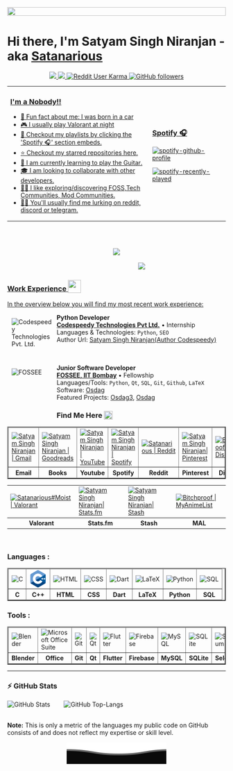 <img align="center" src="https://d.furaffinity.net/art/nobumichi/1642035833/1642035831.nobumichi_kazz_skunkass_data_corrupt.gif"  height="50%" width="100%">
<h1> Hi there, I'm Satyam Singh Niranjan - aka <a href="https://www.youtube.com/watch?v=dQw4w9WgXcQ">Satanarious</h1>
<p align=center>
<img src="https://visitor-badge.laobi.icu/badge?page_id=Satanarious.Satanarious">
<img src="https://img.shields.io/github/last-commit/Satanarious/Satanarious?label=Profile Last Updated&logo=github">
<img alt="Reddit User Karma" src="https://img.shields.io/reddit/user-karma/combined/satanarious?label=Reddit Karma&logo=reddit">
<img alt="GitHub followers" src="https://img.shields.io/github/followers/Satanarious?label=Followers&logo=github">
</p>
<table>
<tr>
  <td width=65%>
<h3> I'm a Nobody!!</h3>
    <ul>
<li> 🎉 Fun fact about me: I was born in a car
<li> 🎮 I usually play Valorant at night
<li> 🎵 Checkout my playlists by clicking the 'Spotify 🎧' section embeds.
<li> ⭐ Checkout my starred repositories <a href="https://github.com/Satanarious?tab=stars">here</a>.
<li> 🎸 I am currently learning to play the Guitar.
<li> 🎓 I am looking to collaborate with other developers.
<li> 👩‍💻 I like exploring/discovering FOSS,Tech Communities, Mod Communities.
<li> 🏄‍♀️ You'll usually find me lurking on reddit, discord or telegram.
      </ul>
    </td>
  <td>
  <h3> Spotify 🎧 </h3>

[![spotify-github-profile](https://spotify-github-profile.vercel.app/api/view?uid=z6c9674gw1b8w43jtamr7ph1d&cover_image=true&theme=natemoo-re&show_offline=false&bar_color=53b14f&bar_color_cover=true)](https://open.spotify.com/user/z6c9674gw1b8w43jtamr7ph1d)

[![spotify-recently-played](https://spotify-recently-played-readme.vercel.app/api?user=z6c9674gw1b8w43jtamr7ph1d&count=2&width=350&unique=true)](https://open.spotify.com/user/z6c9674gw1b8w43jtamr7ph1d)

   </td>
</table>
<br>
<br>
<p align="center">
  <img alig src="https://github-profile-trophy.vercel.app/?username=satanarious&column=6&rank=SSS,SS,S,AAA,AA,A,B,C" />
</p>
<img align="right" src="https://64.media.tumblr.com/aa033f51bd2225bec9b213be7edaf2fa/tumblr_ok7c7oGd091u41beko3_1280.gif"  height="auto" width="40%">
<br>

### Work Experience <img src="https://thumbs.gfycat.com/IndolentSnappyAmmonite-max-1mb.gif" width=30px height=30px style="vertical-align:bottom">

In the overview below you will find my most recent work experience:

[<img align="left" style="padding:10px" height="94px" width="94px" alt="Codespeedy Technologies Pvt. Ltd." src="https://cdn.codespeedy.com/wp-content/themes/CodeSpeedy-March-2019/img/CodeSpeedy-Logo.png"/>](https://www.codespeedy.com/)

**Python Developer** \
[**Codespeedy Technologies Pvt Ltd.**](https://www.codespeedy.com/) • Internship \
Languages & Technologies: `Python`, `SEO` \
Author Url: [Satyam Singh Niranjan(Author Codespeedy)](https://www.codespeedy.com/author/satyam_singh/) \
<br/>
<br/>

[<img align="left" style="padding:10px" height="94px" width="94px" alt="FOSSEE" title="FOSSEE" src="https://encrypted-tbn0.gstatic.com/images?q=tbn:ANd9GcRvDmeL3e-IOf0dwjaZGXXMHtWlLwV0waqR-i71agkjuyEpEVvId36GaPhYHigvuuNQ9rI&usqp=CAU"/>](https://fossee.in/)

**Junior Software Developer** \
[**FOSSEE, IIT Bombay**](https://fossee.in/) • Fellowship \
Languages/Tools: `Python`, `Qt`, `SQL`, `Git`, `Github`, `LaTeX` \
Software: [Osdag](https://osdag.fossee.in/) \
Featured Projects: [Osdag3](https://github.com/Satanarious/Osdag3), [Osdag](https://github.com/Satanarious/Osdag)
<br/>

### Find Me Here <img src="https://media.tenor.com/k2GZAYWuTS4AAAAi/backhand-index-pointing-down-joypixels.gif" width=20px height=20px style="vertical-align:bottom">

<table border=2px>
<thead>
  <tr>
    <td><a href="mailto:satyam048niranjan@gmail.com"><img align="center" alt="Satyam Singh Niranjan | Gmail" title="Satyam Singh Niranjan | Gmail" width=50px height=30px src="https://mailmeteor.com/logos/assets/PNG/Gmail_Logo_256px.png" /></a></td>
    <td><a href="https://www.goodreads.com/satyam_singh_niranjan"><img align="center" alt="Satyam Singh Niranjan | Goodreads" title="Satyam Singh Niranjan | Goodreads" width=50px height=50px src="https://cdn.icon-icons.com/icons2/1125/PNG/512/1486164214-goodreadsround1_79642.png" /></a></td>
    <td><a href="https://www.youtube.com/channel/UCB-E4PHzu8mVvNa5fe21rsw/playlists"><img align="center" alt="Satyam Singh Niranjan | YouTube" title="Satyam Singh Niranjan | YouTube" width=50px height=50px src="https://www.iconpacks.net/icons/2/free-youtube-logo-icon-2431-thumb.png" /></a></td>
    <td><a href="https://open.spotify.com/user/z6c9674gw1b8w43jtamr7ph1d"><img align="center" alt="Satyam Singh Niranjan | Spotify" title="Satyam Singh Niranjan | Spotify" width=40px height=40px src="https://www.freepnglogos.com/uploads/spotify-logo-png/file-spotify-logo-png-4.png" /></a></td>
    <td><a href="https://www.reddit.com/user/Satanarious"><img align="center" alt="Satanarious | Reddit" title="Satanarious | Reddit" width=40px height=40px src="https://www.redditinc.com/assets/images/site/reddit-logo.png" /></a></td>
    <td><a href="https://in.pinterest.com/satyamsinghniranjan/"><img align="center" alt="Satyam Singh Niranjan| Pinterest" title="Satyam Singh Niranjan| Pinterest" width=40px height=40px src="https://seeklogo.com/images/P/pinterest-icon-logo-D4965B6748-seeklogo.com.png" /></a></td>
    <td><a href="https://discordapp.com/users/342570431074795520"><img align="center" alt="Bitchproof | Discord" width=40px height=40px title="Bitchproof | Discord" src="https://www.freepnglogos.com/uploads/discord-logo-png/discord-logo-logodownload-download-logotipos-1.png" /></a></td>
    <td><a href="https://steamcommunity.com/id/bitchproof/"><img align="center" alt="Bitchproof | Steam" title="Bitchproof | Steam" width=40px height=40px src="https://upload.wikimedia.org/wikipedia/commons/thumb/8/83/Steam_icon_logo.svg/2048px-Steam_icon_logo.svg.png" /></a></td>

  </tr>
  <tr>
  <th>Email</th>
  <th>Books</th>
  <th>Youtube</th>
  <th>Spotify</th>
  <th>Reddit</th>
  <th>Pinterest</th>
  <th>Discord</th>
  <th>Steam</th>
  </tr>
</thead>
</table>

<table>
  <tr>
        <td><a href="https://strats.gg/game/valorant/statistic/Satanarious%23Moist/overview"><img align="center" alt="Satanarious#Moist | Valorant" title="Satanarious#Moist | Valorant" width=40px height=40px src="https://seeklogo.com/images/V/valorant-logo-3D72D9117F-seeklogo.com.png" /></a></td>
    <td><a href="https://stats.fm/satyam"><img align="center" alt="Satyam Singh Niranjan| Stats.fm" title="Satyam Singh Niranjan| Stats.fm" width=40px height=40px src="https://uptime-storage.s3.amazonaws.com/logos/2d09787bdcdbd41f1bb14e173f9e24a8.png" /></a></td>
    <td><a href="https://stash.games/users/Bitchproof"><img align="center" alt="Satyam Singh Niranjan| Stash" title="Satyam Singh Niranjan| Stash" width=40px height=40px src="https://imgur.com/FYYHLRy.png" /></a></td>
    <td><a href="https://myanimelist.net/profile/Bitchproof"><img align="center" alt="Bitchproof | MyAnimeList" title="Bitchproof | MyAnimeList" width=70px height=60px src="https://i.imgur.com/KRit2SQ.png" /></a></td>
    </tr>
  <tr>
    <th>Valorant</th>
    <th>Stats.fm</th>
    <th>Stash</th>
    <th>MAL</th>
    </tr>
  </table>

<br>

### Languages : &nbsp;

<table border=2px>
<thead>
<tr>
    <td><img align="center" width=40px height=40px title="C" alt="C" src="https://upload.wikimedia.org/wikipedia/commons/1/19/C_Logo.png"></td>
    <td><img align="center" width=40px height=40px title="C++" alt="C++" src="https://raw.githubusercontent.com/devicons/devicon/master/icons/cplusplus/cplusplus-original.svg"></td>
    <td><img align="center" width=40px height=40px title="HTML" alt="HTML" src="https://cdn-icons-png.flaticon.com/512/732/732212.png"></td>
    <td><img align="center" width=40px height=40px title="CSS" alt="CSS" src="https://upload.wikimedia.org/wikipedia/commons/thumb/6/62/CSS3_logo.svg/800px-CSS3_logo.svg.png"></td>
    <td><img align="center" width=40px height=40px title="Dart" alt="Dart" src="https://upload.wikimedia.org/wikipedia/commons/7/7e/Dart-logo.png"></td>
    <td><img align="center" width=50px height=40px title="LaTeX" alt="LaTeX" src="https://imgur.com/6NspPfl.png"></td>
    <td><img align="center" width=40px height=40px title="Python" alt="Python" src="https://cdn4.iconfinder.com/data/icons/logos-and-brands/512/267_Python_logo-512.png"></td>
    <td><img align="center" width=40px height=40px title="SQL" alt="SQL" src="https://seeklogo.com/images/A/azure-sql-database-logo-D7A32C9CD9-seeklogo.com.png"></td>
  </tr>
  <tr>
    <th>C</th>
    <th>C++</th>
    <th>HTML</th>
    <th>CSS</th>
    <th>Dart</th>
    <th>LaTeX</th>
    <th>Python</th>
    <th>SQL</th>
  </tr>
</thead>
<tbody>
  
</tbody>
</table>

### Tools : &nbsp;

<table border=2px>
<thead>
<tr>
    <td><img align="center" width=40px height=40px title="Blender" alt="Blender" src="https://www.computerhope.com/jargon/b/blender.png"></td>
    <td><img align="center" width=40px height=40px title="Microsoft Office Suite" alt="Microsoft Office Suite" src="https://static.wikia.nocookie.net/logopedia/images/0/0e/Microsoft_365_%282022%29.svg/revision/latest/scale-to-width-down/200?cb=20221127115004"></td>
    <td><img align="center" width=40px height=40px title="Git" alt="Git" src="https://git-scm.com/images/logos/downloads/Git-Icon-1788C.png"></td>
    <td><img align="center" width=40px height=40px title="Qt" alt="Qt" src="https://upload.wikimedia.org/wikipedia/commons/thumb/f/fc/Qt_logo_2013.svg/1200px-Qt_logo_2013.svg.png"></td>
    <td><img align="center" width=40px height=40px title="Flutter" alt="Flutter" src="https://storage.googleapis.com/cms-storage-bucket/0dbfcc7a59cd1cf16282.png"></td>
    <td><img align="center" width=30px height=40px title="Firebase" alt="Firebase" src="https://seeklogo.com/images/F/firebase-logo-402F407EE0-seeklogo.com.png"></td>
    <td><img align="center" width=40px height=40px title="MySQL" alt="MySQL" src="https://cdn-icons-png.flaticon.com/512/5968/5968313.png"></td>
    <td><img align="center" width=40px height=40px title="SQLite" alt="SQLite" src="https://cdn.icon-icons.com/icons2/2699/PNG/512/sqlite_logo_icon_169724.png"></td>
    <td><img align="center" width=40px height=40px title="Selenium" alt="Selenium" src="https://seeklogo.com/images/S/selenium-logo-DB9103D7CF-seeklogo.com.png"></td>
  </tr>
  <tr>
    <th>Blender</th>
    <th>Office</th>
    <th>Git</th>
    <th>Qt</th>
    <th>Flutter</th>
    <th>Firebase</th>
    <th>MySQL</th>
    <th>SQLite</th>
    <th>Selenium</th>
  </tr>
</thead>
</table>

---

### :zap: GitHub Stats

<img src="https://github-readme-stats.vercel.app/api?username=Satanarious&show_icons=true&theme=blue-green" alt="GitHub Stats" align="center" width="48%" />&nbsp;&nbsp;&nbsp;&nbsp;&nbsp;&nbsp;&nbsp;&nbsp;<img src="https://github-readme-stats.vercel.app/api/top-langs/?username=Satanarious&layout=compact&theme=blue-green&langs_count=6" alt="GitHub Top-Langs" align="center" width="36.5%" />

  <br/>
  <b>Note:</b> This is only a metric of the languages my public code on GitHub consists of and does not reflect my expertise or skill level.

<p align="center">
        <img src="wave.svg" />
</p>
